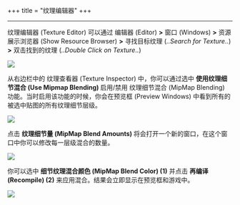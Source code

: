 +++
title = "纹理编辑器"
+++


------------------

纹理编辑器 (Texture Editor) 可以通过 编辑器 (Editor) <strong>></strong> 窗口 (Windows) <strong>></strong> 资源展示浏览器 (Show Resource Browser) <strong>></strong> 寻找目标纹理 (*..Search for Texture..*) <strong>></strong> 双击找到的纹理 (*..Double Click on Texture..*)

![](/img/mipmap_editor/tex_editor_pre_mip.PNG)

从右边栏中的 纹理查看器 (Texture Inspector) 中，你可以通过选中 <strong> 使用纹理细节混合 (Use Mipmap Blending) </strong> 启用/禁用 纹理细节混合 (MipMap Blending) 功能。当时启用该功能的时候，你会在预览框 (Preview Windows) 中看到所有的被选中贴图的所有纹理细节层级。

![](/img/mipmap_editor/tex_editor_post_mip.PNG)

点击 <strong> 纹理细节量 (MipMap Blend Amounts) </strong> 将会打开一个新的窗口，在这个窗口中你可以修改每一层级混合的数量。

![](/img/mipmap_editor/mipmap_blend_window.PNG)

你可以选中 <strong> 细节纹理混合颜色 (MipMap Blend Color) (1)</strong> 并点击 <strong> 再编译 (Recompile) (2)</strong> 来应用混合。结果会立即显示在预览框和游戏中。

![](/img/mipmap_editor/tex_editor_compiled.PNG)
